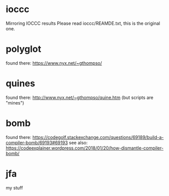 # ioccc
Mirroring IOCCC results
Please read ioccc/REAMDE.txt, this is the original one.

# polyglot
found there:
https://www.nyx.net/~gthompso/

# quines
found there:
http://www.nyx.net/~gthompso/quine.htm
(but scripts are "mines")

# bomb
found there:
https://codegolf.stackexchange.com/questions/69189/build-a-compiler-bomb/69193#69193
see also:
https://codeexplainer.wordpress.com/2018/01/20/how-dismantle-compiler-bomb/

# jfa
my stuff

